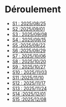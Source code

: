 # Déroulement

<!-- start-replace-subnav depth=1 -->
* [S1 : <!-- varexp:begin S1 -->2025/08/25<!-- varexp:end --> ](/01-deroulement/01/)
* [S2 :<!-- varexp:begin S2 -->2025/09/01<!-- varexp:end --> ](/01-deroulement/02/)
* [S3 : <!-- varexp:begin S3 -->2025/09/08<!-- varexp:end --> ](/01-deroulement/03/)
* [S4 : <!-- varexp:begin S4 -->2025/09/15<!-- varexp:end --> ](/01-deroulement/04/)
* [S5 :<!-- varexp:begin S5 -->2025/09/22<!-- varexp:end --> ](/01-deroulement/05/)
* [S6 :<!-- varexp:begin S6 -->2025/09/29<!-- varexp:end --> ](/01-deroulement/06/)
* [S7 : <!-- varexp:begin S7 -->2025/10/06<!-- varexp:end --> ](/01-deroulement/07/)
* [S8 : <!-- varexp:begin S8 -->2025/10/20<!-- varexp:end --> ](/01-deroulement/08/)
* [S9 : <!-- varexp:begin S9 -->2025/10/27<!-- varexp:end --> ](/01-deroulement/09/)
* [S10 : <!-- varexp:begin S10 -->2025/11/03<!-- varexp:end --> ](/01-deroulement/10/)
* [S11 :<!-- varexp:begin S11 -->2025/11/10<!-- varexp:end -->  ](/01-deroulement/11/)
* [S12 : <!-- varexp:begin S12 -->2025/11/17<!-- varexp:end --> ](/01-deroulement/12/)
* [S13 : <!-- varexp:begin S13 -->2025/11/24<!-- varexp:end --> ](/01-deroulement/13/)
* [S14 :<!-- varexp:begin S14 -->2025/12/01<!-- varexp:end --> ](/01-deroulement/14/)
* [S15 :<!-- varexp:begin S15 -->2025/12/08<!-- varexp:end --> ](/01-deroulement/15/)
<!-- end-replace-subnav -->
